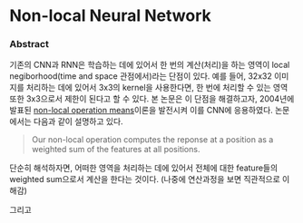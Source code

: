 # Non-local Neural Network

### Abstract
기존의 CNN과 RNN은 학습하는 데에 있어서 한 번의 계산(처리)을 하는 영역이 local negiborhood(time and space 관점에서)라는 단점이 있다. 예를 들어, 32x32 이미지를 처리하는 데에 있어서
3x3의 kernel을 사용한다면, 한 번에 처리할 수 있는 영역 또한 3x3으로서 제한이 된다고 할 수 있다. 본 논문은 이 단점을 해결하고자, 2004년에 발표된 [non-local operation means](https://www.iro.umontreal.ca/~mignotte/IFT6150/Articles/Buades-NonLocal.pdf)이론을 발전시켜 이를 CNN에 응용하였다. 논문에서는 다음과 같이 설명하고 있다. 

> Our non-local operation computes the reponse at a position as a weighted sum of the features at all positions.

단순히 해석하자면, 어떠한 영역을 처리하는 데에 있어서 전체에 대한 feature들의 weighted sum으로서 계산을 한다는 것이다. (나중에 연산과정을 보면 직관적으로 이해감)

그리고 